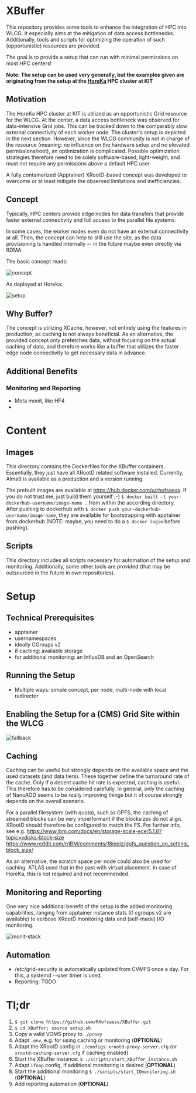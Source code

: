 # XBuffer
This repository provides some tools to enhance the integration of HPC into WLCG. It especially aims at the mitigation of data access bottlenecks.\
Additionally, tools and scripts for optimizing the operation of such (opportunistic) resources are provided.

The goal is to provide a setup that can run with minimal permissions on most HPC centers!

**Note: The setup can be used very generally, but the examples given are originating from the setup at the [HoreKa](https://www.scc.kit.edu/dienste/horeka.php) HPC cluster at KIT**

## Motivation
The HoreKa HPC cluster at KIT is utilized as an opportunistic Grid resource for the WLCG.
At the center, a data access bottleneck was observed for data-intensive Grid jobs.
This can be tracked down to the comparably slow external connectivity of each worker node.
The cluster's setup is depicted in the next section.
However, since the WLCG community is not in charge of the resource (meaning: no influence on the hardware setup and no elevated permissions/root), an optimization is complicated.
Possible optimization strategies therefore need to be solely software-based, light-weight, and must not require any permissions above a default HPC user. 

A fully containerized (Apptainer) XRootD-based concept was developed to overcome or at least mitigate the observed limitations and inefficiencies.

## Concept
Typically, HPC centers provide edge nodes for data transfers that provide faster external connectivity and full access to the parallel file systems.


In some cases, the worker nodes even do not have an external connectivity at all.
Then, the concept can help to still use the site, as the data provisioning is handled internally -- in the future maybe even directly via RDMA.


The basic concept reads: 

![concept](pictures/concept.png)

As deployed at Horeka:

![setup](pictures/horeka_concept.png)
## Why Buffer?
The concept is utilizing XCache, however, not entirely using the features in production, as caching is not always beneficial.
As an alternative, the provided concept only prefetches data, without focusing on the actual caching of data, and therefore works like a buffer that utilizes the faster edge node connectivity to get necessary data in advance. 

## Additional Benefits

### Monitoring and Reporting
- Meta monit, like HF4
- 



# Content

## Images
This directory contains the Dockerfiles for the XBuffer containers.
Essentially, they just have all XRootD related software installed.
Currently, Alma9 is available as a production and a  version running.

The prebuilt images are available at https://hub.docker.com/u/rhofsaess.
If you do not trust me, just build them yourself ;-) `$ docker built -t your-dockerhub-username/image-name .` from within the according directory.\
After pushing to dockerhub with `$ docker push your-dockerhub-username/image-name`, they are available for bootstrapping with apptainer from dockerhub (NOTE: maybe, you need to do a `$ docker login` before pushing).

## Scripts
This directory includes all scripts necessary for automation of the setup and monitoring. Additionally, some other tools are provided (that may be outsourced in the future in own repositories).



# Setup

## Technical Prerequisites
- apptainer
- usernamespaces
- ideally CGroups v2
- if caching: available storage
- for additional monitoring: an InfluxDB and an OpenSearch

## Running the Setup
- Multiple ways: simple concept, per node, multi-node with local redirector

## Enabling the Setup for a (CMS) Grid Site within the WLCG

![fallback](pictures/fallback.png)


## Caching
Caching can be useful but strongly depends on the available space and the used datasets (and data tiers).
These together define the turnaround rate of the cache.
Only if a decent cache hit rate is expected, caching is useful.
This therefore has to be considered carefully. 
In general, only the caching of NanoAOD seems to be really improving things but it of course strongly depends on the overall scenario.

For a parallel filesystem (with quota), such as GPFS, the caching of streamed blocks can be very imperformant if the blocksizes do not align.
XRootD should therefore be configured to match the FS.
For further info, see e.g. https://www.ibm.com/docs/en/storage-scale-ece/5.1.8?topic=vdisks-block-size https://www.reddit.com/r/IBM/comments/18iepjz/gpfs_question_on_setting_block_size/

As an alternative, the scratch space per node could also be used for caching.
ATLAS used that in the past with virtual placement.
In case of HoreKa, this is not required and not recommended.

## Monitoring and Reporting
One very nice additional benefit of the setup is the added monitoring capabilities, 
ranging from apptainer instance stats (if cgroups v2 are available) to verbose XRootD monitoring data and (self-made) I/O monitoring. 

![monit-stack](pictures/monit_stack.png)


## Automation
- /etc/grid-security is automatically updated from CVMFS once a day. For this, a systemd --user timer is used.
- Reporting: TODO


# Tl;dr
1) `$ git clone https://github.com/RHofsaess/XBuffer.git`
2) `$ cd XBuffer; source setup.sh`
3) Copy a valid VOMS proxy to `./proxy` 
4) Adapt `.env`, e.g. for using caching or monitoring (**OPTIONAL**)
5) Adapt the XRootD config in `./configs`: `xrootd-proxy-server.cfg` (or `xrootd-caching-server.cfg` if caching enabled)
6) Start the XBuffer instance: `$ ./scripts/start_XBuffer_instance.sh`
7) Adapt `ifnop` config, if additional monitoring is desired (**OPTIONAL**)
8) Start the additional monitoring `$ ./scripts/start_IOmonitoring.sh` (**OPTIONAL**)
9) Add reporting automation (**OPTIONAL**)
